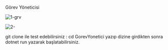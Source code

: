 Görev Yöneticisi

![1-grv](https://github.com/user-attachments/assets/78ac8316-e5e8-4880-873a-05f7f62b526c)

![2-](https://github.com/user-attachments/assets/e5d18dac-c009-4442-b13b-6708cf939d10)

git clone ile test edebilirsiniz :
cd GorevYonetici yazıp dizine girdikten sonra dotnet run yazarak başlatabilirsiniz. 
